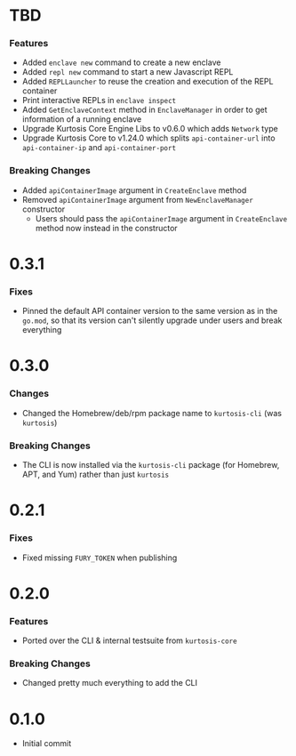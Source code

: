 # TBD
### Features
* Added `enclave new` command to create a new enclave
* Added `repl new` command to start a new Javascript REPL
* Added `REPLLauncher` to reuse the creation and execution of the REPL container
* Print interactive REPLs in `enclave inspect`
* Added `GetEnclaveContext` method in `EnclaveManager` in order to get information of a running enclave
* Upgrade Kurtosis Core Engine Libs to v0.6.0 which adds `Network` type
* Upgrade Kurtosis Core to v1.24.0 which splits `api-container-url` into `api-container-ip` and `api-container-port`

### Breaking Changes
* Added `apiContainerImage` argument in `CreateEnclave` method
* Removed `apiContainerImage` argument from `NewEnclaveManager` constructor
  * Users should pass the `apiContainerImage` argument in `CreateEnclave` method now instead in the constructor

# 0.3.1
### Fixes
* Pinned the default API container version to the same version as in the `go.mod`, so that its version can't silently upgrade under users and break everything

# 0.3.0
### Changes
* Changed the Homebrew/deb/rpm package name to `kurtosis-cli` (was `kurtosis`)

### Breaking Changes
* The CLI is now installed via the `kurtosis-cli` package (for Homebrew, APT, and Yum) rather than just `kurtosis`

# 0.2.1
### Fixes
* Fixed missing `FURY_TOKEN` when publishing

# 0.2.0
### Features
* Ported over the CLI & internal testsuite from `kurtosis-core`

### Breaking Changes
* Changed pretty much everything to add the CLI

# 0.1.0
* Initial commit
